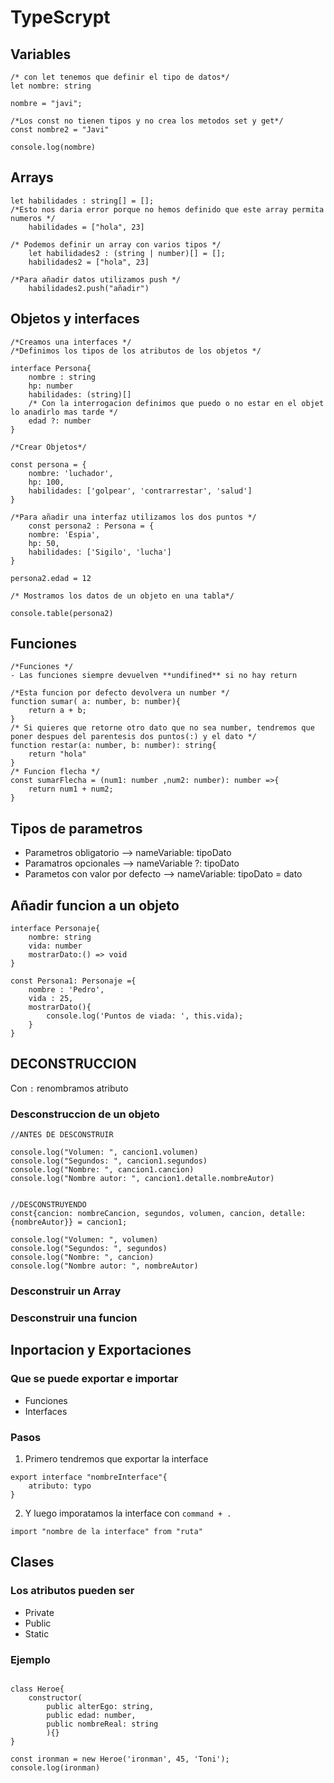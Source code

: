 # TypeScrypt

## Variables
```
/* con let tenemos que definir el tipo de datos*/
let nombre: string

nombre = "javi";

/*Los const no tienen tipos y no crea los metodos set y get*/
const nombre2 = "Javi"

console.log(nombre)
```

## Arrays
```
let habilidades : string[] = [];
/*Esto nos daria error porque no hemos definido que este array permita numeros */
	habilidades = ["hola", 23] 

/* Podemos definir un array con varios tipos */
	let habilidades2 : (string | number)[] = [];
	habilidades2 = ["hola", 23]

/*Para añadir datos utilizamos push */
	habilidades2.push("añadir")
```

## Objetos y interfaces
```
/*Creamos una interfaces */
/*Definimos los tipos de los atributos de los objetos */

interface Persona{
	nombre : string
	hp: number
	habilidades: (string)[]
	/* Con la interrogacion definimos que puedo o no estar en el objet lo anadirlo mas tarde */
	edad ?: number
}

/*Crear Objetos*/
    
const persona = {
	nombre: 'luchador',
	hp: 100,
	habilidades: ['golpear', 'contrarrestar', 'salud']
}
    
/*Para añadir una interfaz utilizamos los dos puntos */
	const persona2 : Persona = {
	nombre: 'Espia',
	hp: 50,
	habilidades: ['Sigilo', 'lucha']
}
    
persona2.edad = 12
    
/* Mostramos los datos de un objeto en una tabla*/

console.table(persona2)
```

## Funciones
```
/*Funciones */
- Las funciones siempre devuelven **undifined** si no hay return

/*Esta funcion por defecto devolvera un number */
function sumar( a: number, b: number){
    return a + b;
}
/* Si quieres que retorne otro dato que no sea number, tendremos que poner despues del parentesis dos puntos(:) y el dato */
function restar(a: number, b: number): string{
    return "hola"
}
/* Funcion flecha */
const sumarFlecha = (num1: number ,num2: number): number =>{
    return num1 + num2;
}

```
## Tipos de parametros

- Parametros obligatorio --> nameVariable: tipoDato
- Paramatros opcionales --> nameVariable ?: tipoDato
- Parametos con valor por defecto --> nameVariable: tipoDato = dato

## Añadir funcion a un objeto

```
interface Personaje{
    nombre: string
    vida: number
    mostrarDato:() => void
}

const Persona1: Personaje ={
    nombre : 'Pedro',
    vida : 25,
    mostrarDato(){
        console.log('Puntos de viada: ', this.vida);
    }
}
```

## DECONSTRUCCION 

Con `:` renombramos atributo

### Desconstruccion de un objeto

```
//ANTES DE DESCONSTRUIR

console.log("Volumen: ", cancion1.volumen)
console.log("Segundos: ", cancion1.segundos)
console.log("Nombre: ", cancion1.cancion)
console.log("Nombre autor: ", cancion1.detalle.nombreAutor)


//DESCONSTRUYENDO
const{cancion: nombreCancion, segundos, volumen, cancion, detalle:{nombreAutor}} = cancion1;

console.log("Volumen: ", volumen)
console.log("Segundos: ", segundos)
console.log("Nombre: ", cancion)
console.log("Nombre autor: ", nombreAutor)
```
### Desconstruir un Array


### Desconstruir una funcion

## Inportacion y Exportaciones 
### Que se puede exportar e importar
- Funciones
- Interfaces
### Pasos
1. Primero tendremos que exportar la interface
```
export interface "nombreInterface"{
	atributo: typo
}
```
2. Y luego imporatamos la interface con `command + .`
```
import "nombre de la interface" from "ruta"

 ```
 
## Clases

### Los atributos pueden ser
- Private
- Public
- Static
### Ejemplo
```

class Heroe{
    constructor(
        public alterEgo: string, 
        public edad: number, 
        public nombreReal: string
        ){}
}

const ironman = new Heroe('ironman', 45, 'Toni');
console.log(ironman)
